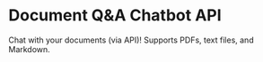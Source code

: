 # Document Q&A Chatbot API

Chat with your documents (via API)! Supports PDFs, text files, and Markdown.
